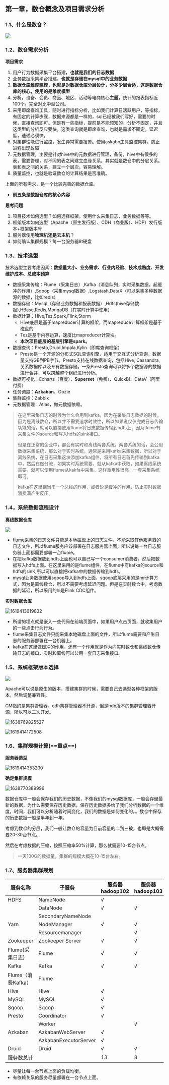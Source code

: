 ## 第一章，数仓概念及项目需求分析

### 1.1、什么是数仓？

![](https://tprzfbucket.oss-cn-beijing.aliyuncs.com/hadoop/202106/09/154944-454057.png)

### 1.2、数仓需求分析

**项目需求**

1. 用户行为数据采集平台搭建，**也就是我们的日志数据**
2. 业务数据采集平台搭建，**也就是存储在mysql中的业务数据**
3. **数据仓库维度建模，也就是对数据仓库分层设计，分多少层合适，这是数据仓库的核心，使用的是维度模型**
4. 分析，设备、会员、商品、地区、活动等电商核心**主题**，统计的报表指标近100个。完全对比中型公司。
5. 采用即席查询工具，随时进行指标分析，比如我们计算日活跃用户，等指标，有固定的计算步骤，数据来源都是一样的，sql已经被我们写好，需要的时候，直接查询即可。但是有一些指标，提前是不能预知的，分析不固定，并且这类型的分析反应要快，这类查询就是即席查询，也就是需求不固定，延迟低，速递必须快。
6. 对集群性能进行监控，发生异常需要报警。使用askabn工具监控集群，防止进程出现故障
7. 元数据管理，主要是针对hive中的元数据进行管理，备份，hive中有很多的表，需要管理，对不同的表之间建立血缘关系，其实就是数仓中的分层关系。表和表之间的关系，建立一个层次，容易理解。
8. 质量监控，也就是验证数仓的计算结果是否准确。

上面的所有需求，是一个比较完善的数据仓库。

- **前五条是数据仓库的核心内容**

**思考问题**

1. 项目技术如何选型？如何选择框架。使用什么采集日志，业务数据等等。
2. 框架版本如何选型（Apache（原生发行版）、CDH（商业版）、HDP）发行版本+框架版本号
3. 服务器使用**物理机还是云主机**？
4. 如何确认集群规模？每一台服务器8t硬盘

### 1.3、技术选型

技术选型主要考虑因素：**数据量大小、业务需求、行业内经验、技术成熟度、开发维护成本、总成本预算**

- 数据采集传输：Flume（采集日志）,Kafka（消息队列，实时采集数据，起缓冲的作用）,Sqoop（采集mysql数据）,Logstash,DataX（可以采集多种数据源的数据，比如redis）
- 数据存储：Mysql（存储业务数据和报表数据）,Hdfs(hive存储数据),HBase,Redis,MongoDB（在实时计算中使用）
- 数据计算：Hive,Tez,Spark,Flink,Storm
  - Hive底层是基于mapreducer计算的框架，而mapreduce计算框架是基于磁盘的
  - Tez是基于内存运算，速度比mapreducer计算块。
  - **本次项目底层的基层引擎是spark。**
- 数据查询：Presto,Druid,Impala,Kylin（即席查询框架）
  - Presto是一个开源的分布式SQL查询引擎，适用于交互式分析查询，数据量支持GB到PB字节。Presto支持在线数据查询，包括Hive, Cassandra, 关系数据库以及专有数据存储。一条Presto查询可以将多个数据源的数据进行合并，可以跨越整个组织进行分析。
- 数据可视化：Echarts（百度）、**Superset**（免费）、QuickBI、DataV（阿里付费）
- 任务调度：**Azkaban**、Oozie
- 集群监控：Zabbix
- 元数据管理：Atlas，做元数据依赖。

> 在这里采集日志的时候为什么会用到kafka，因为在采集日志数据的时候，因为是离线数仓，所以并不需要追求时效性，所以如果说仅仅完成日志传输功能的话，就可以直接使用flume将日志数据传输到hdfs上，因为flume有采集文件的source和写入hdfs的sink接口。
>
> 但是在正常的企业中，都会有实时和离线两套系统，两套系统的话，会公用数据采集系统，那么对于实时系统，通常是采用kafka采集数据，所以对于离线系统，在日志采集这块添加kafka组件，将所有日志首先传输到kafka中，然后在做分流，如果实时系统需要，就从kafka中获取，如果离线系统需要，就可以使用flume从kakfa中采集。这样重用性很高，一套采集系统即可。
>
> kafka在这里相当于一个总线的作用，或者说是缓冲的作用，防止实时数据消费满产生反压。

### 1.4，系统数据流程设计

**离线数据仓库**

![](https://tprzfbucket.oss-cn-beijing.aliyuncs.com/hadoop/202104/26/124054-36867.png)

- flume采集的日志文件只能是本地磁盘上的日志文件，不能采取其他服务器的日志文件，所以flume服务应该部署在日志服务器上面，所以说每一台日志服务器上面都需要部署一台flume。
- 在把kafka数据放到hdfs上面也可以自己写一个consumer消费者，然后把数据写入hdfs上面。在这里采用的是flume组件，在flume中有kafka的source和hdfs的sinK,所以可以直接把kafka中的数据传输到hdfs。
- mysql业务数据使用sqoop导入到hdfs上面，sqoop底层采用的是mr计算方式，因为是离线数仓，所以不需要考虑延迟问题。但是在实时数仓中，考虑数据的延迟，所以采用的hi是Flink CDC组件。

**实时数据仓库**

![1619413619832](https://tprzfbucket.oss-cn-beijing.aliyuncs.com/hadoop/202104/26/130701-789240.png)

- 所谓的埋点就是嵌入一些代码在前端页面中，如果用户点击页面，就收集用户的一些点击行为行为。
- flume采集日志文件只能采集本地磁盘上面的文件，所以flume需要和产生日志的服务器部署在一台机器上。
- kafka在这里做缓冲的作用，还有一个作用就是作为向实时数仓和离线数仓传输日志的接口，实时和离线可以公用一套日志采集接口。

### 1.5、系统框架版本选择

![](https://tprzfbucket.oss-cn-beijing.aliyuncs.com/hadoop/202104/26/125620-596992.png)

Apache可以说是原生的版本，搭建集群的时候，需要自己去选型各种框架的版本，然后调整兼容性。

CM指的是集群管理器，cdh集群管理器不开源，但是hdp版本的集群管理器开源，所以可以二次开发。

![1638769825527](https://tprzfbucket.oss-cn-beijing.aliyuncs.com/hadoop/202112/06/135027-192584.png)

![1619414172508](https://tprzfbucket.oss-cn-beijing.aliyuncs.com/hadoop/202104/26/131614-28320.png)

### 1.6、集群规模计算(==重点==)

**服务器选型**

![1619414353230](https://tprzfbucket.oss-cn-beijing.aliyuncs.com/hadoop/202104/26/131915-192916.png)

**确定集群规模**

![1638770389996](https://tprzfbucket.oss-cn-beijing.aliyuncs.com/hadoop/202112/06/135952-939520.png)

数据仓库中一般会保存我们的历史数据，不像我们的mysql数据库，一般会存储最新的数据，为什么需要保存历史数据，保存历史数据多给了我们分析数据的一个维度，时间，我们可以分析随着时间变化，我们的数据是如何变化的。。数仓中保存的历史数据一般是半年到一年。

考虑到数仓的分层，我们一般让数仓的容量为目前容量的二到三被，也即是大概需要20-30台节点。

然后在考虑数据的压缩，按照压缩率50%计算，那么就需要10-15台节点。

> 一天100G的数据量，集群的规模大概在10-15台左右。

### 1.7、服务器集群规划

| 服务名称           | 子服务                | 服务器hadoop102 | 服务器hadoop103 | 服务器hadoop104 |
| ------------------ | --------------------- | --------------- | --------------- | --------------- |
| HDFS               | NameNode              | √               |                 |                 |
|                    | DataNode              | √               | √               | √               |
|                    | SecondaryNameNode     |                 |                 | √               |
| Yarn               | NodeManager           | √               | √               | √               |
|                    | Resourcemanager       |                 | √               |                 |
| Zookeeper          | Zookeeper Server      | √               | √               | √               |
| Flume(采集日志)    | Flume                 | √               | √               |                 |
| Kafka              | Kafka                 | √               | √               | √               |
| Flume（消费Kafka） | Flume                 |                 |                 | √               |
| Hive               | Hive                  | √               |                 |                 |
| MySQL              | MySQL                 | √               |                 |                 |
| Sqoop              | Sqoop                 | √               |                 |                 |
| Presto             | Coordinator           | √               |                 |                 |
|                    | Worker                |                 | √               | √               |
| Azkaban            | AzkabanWebServer      | √               |                 |                 |
|                    | AzkabanExecutorServer | √               |                 |                 |
| Druid              | Druid                 | √               | √               | √               |
| 服务数总计         |                       | 13              | 8               | 9               |

- 尽量让每一台节点上面的负载均衡。
- 有依赖关系的服务尽量部署在一台节点上面。